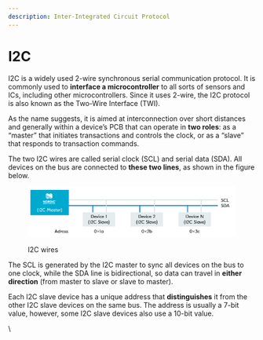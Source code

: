 ```yaml
---
description: Inter-Integrated Circuit Protocol
---
```


# I2C

I2C is a widely used 2-wire synchronous serial communication protocol. It is commonly used to **interface a microcontroller** to all sorts of sensors and ICs, including other microcontrollers. Since it uses 2-wire, the I2C protocol is also known as the Two-Wire Interface (TWI).

As the name suggests, it is aimed at interconnection over short distances and generally within a device’s PCB that can operate in **two roles**: as a “master” that initiates transactions and controls the clock, or as a “slave” that responds to transaction commands.

The two I2C wires are called serial clock (SCL) and serial data (SDA). All devices on the bus are connected to **these two lines**, as shown in the figure below.

<figure><img src="../../.gitbook/assets/Lesson_6-03.png" alt=""><figcaption><p>I2C wires</p></figcaption></figure>

The SCL is generated by the I2C master to sync all devices on the bus to one clock, while the SDA line is bidirectional, so data can travel in **either direction** (from master to slave or slave to master).

Each I2C slave device has a unique address that **distinguishes** it from the other I2C slave devices on the same bus. The address is usually a 7-bit value, however, some I2C slave devices also use a 10-bit value.

\

